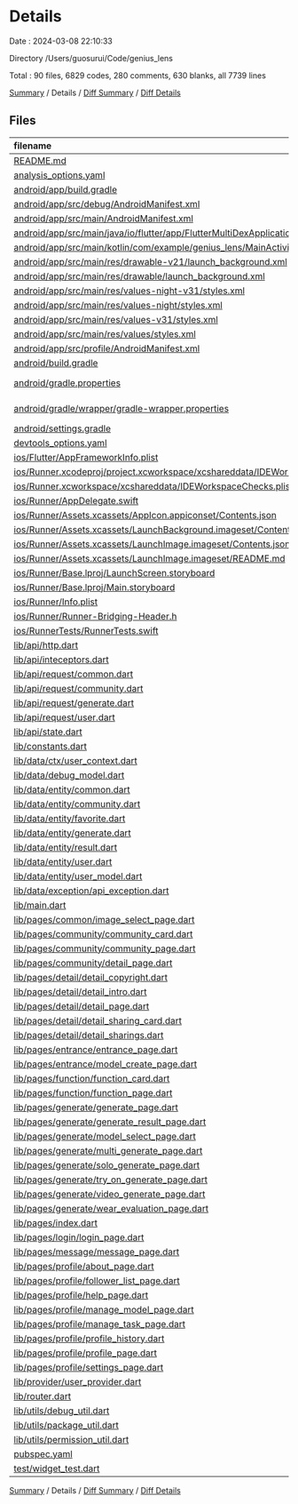 # Details

Date : 2024-03-08 22:10:33

Directory /Users/guosurui/Code/genius_lens

Total : 90 files,  6829 codes, 280 comments, 630 blanks, all 7739 lines

[Summary](results.md) / Details / [Diff Summary](diff.md) / [Diff Details](diff-details.md)

## Files
| filename | language | code | comment | blank | total |
| :--- | :--- | ---: | ---: | ---: | ---: |
| [README.md](/README.md) | Markdown | 10 | 0 | 7 | 17 |
| [analysis_options.yaml](/analysis_options.yaml) | YAML | 3 | 22 | 4 | 29 |
| [android/app/build.gradle](/android/app/build.gradle) | Gradle | 51 | 5 | 12 | 68 |
| [android/app/src/debug/AndroidManifest.xml](/android/app/src/debug/AndroidManifest.xml) | XML | 3 | 4 | 1 | 8 |
| [android/app/src/main/AndroidManifest.xml](/android/app/src/main/AndroidManifest.xml) | XML | 20 | 6 | 2 | 28 |
| [android/app/src/main/java/io/flutter/app/FlutterMultiDexApplication.java](/android/app/src/main/java/io/flutter/app/FlutterMultiDexApplication.java) | Java | 13 | 9 | 4 | 26 |
| [android/app/src/main/kotlin/com/example/genius_lens/MainActivity.kt](/android/app/src/main/kotlin/com/example/genius_lens/MainActivity.kt) | Kotlin | 4 | 0 | 3 | 7 |
| [android/app/src/main/res/drawable-v21/launch_background.xml](/android/app/src/main/res/drawable-v21/launch_background.xml) | XML | 9 | 0 | 1 | 10 |
| [android/app/src/main/res/drawable/launch_background.xml](/android/app/src/main/res/drawable/launch_background.xml) | XML | 9 | 0 | 1 | 10 |
| [android/app/src/main/res/values-night-v31/styles.xml](/android/app/src/main/res/values-night-v31/styles.xml) | XML | 12 | 7 | 1 | 20 |
| [android/app/src/main/res/values-night/styles.xml](/android/app/src/main/res/values-night/styles.xml) | XML | 13 | 9 | 1 | 23 |
| [android/app/src/main/res/values-v31/styles.xml](/android/app/src/main/res/values-v31/styles.xml) | XML | 12 | 7 | 1 | 20 |
| [android/app/src/main/res/values/styles.xml](/android/app/src/main/res/values/styles.xml) | XML | 13 | 9 | 1 | 23 |
| [android/app/src/profile/AndroidManifest.xml](/android/app/src/profile/AndroidManifest.xml) | XML | 3 | 4 | 1 | 8 |
| [android/build.gradle](/android/build.gradle) | Gradle | 26 | 0 | 5 | 31 |
| [android/gradle.properties](/android/gradle.properties) | Java Properties | 3 | 0 | 1 | 4 |
| [android/gradle/wrapper/gradle-wrapper.properties](/android/gradle/wrapper/gradle-wrapper.properties) | Java Properties | 5 | 0 | 1 | 6 |
| [android/settings.gradle](/android/settings.gradle) | Gradle | 24 | 0 | 6 | 30 |
| [devtools_options.yaml](/devtools_options.yaml) | YAML | 1 | 0 | 1 | 2 |
| [ios/Flutter/AppFrameworkInfo.plist](/ios/Flutter/AppFrameworkInfo.plist) | XML | 26 | 0 | 1 | 27 |
| [ios/Runner.xcodeproj/project.xcworkspace/xcshareddata/IDEWorkspaceChecks.plist](/ios/Runner.xcodeproj/project.xcworkspace/xcshareddata/IDEWorkspaceChecks.plist) | XML | 8 | 0 | 1 | 9 |
| [ios/Runner.xcworkspace/xcshareddata/IDEWorkspaceChecks.plist](/ios/Runner.xcworkspace/xcshareddata/IDEWorkspaceChecks.plist) | XML | 8 | 0 | 1 | 9 |
| [ios/Runner/AppDelegate.swift](/ios/Runner/AppDelegate.swift) | Swift | 12 | 0 | 2 | 14 |
| [ios/Runner/Assets.xcassets/AppIcon.appiconset/Contents.json](/ios/Runner/Assets.xcassets/AppIcon.appiconset/Contents.json) | JSON | 122 | 0 | 0 | 122 |
| [ios/Runner/Assets.xcassets/LaunchBackground.imageset/Contents.json](/ios/Runner/Assets.xcassets/LaunchBackground.imageset/Contents.json) | JSON | 21 | 0 | 1 | 22 |
| [ios/Runner/Assets.xcassets/LaunchImage.imageset/Contents.json](/ios/Runner/Assets.xcassets/LaunchImage.imageset/Contents.json) | JSON | 23 | 0 | 1 | 24 |
| [ios/Runner/Assets.xcassets/LaunchImage.imageset/README.md](/ios/Runner/Assets.xcassets/LaunchImage.imageset/README.md) | Markdown | 3 | 0 | 2 | 5 |
| [ios/Runner/Base.lproj/LaunchScreen.storyboard](/ios/Runner/Base.lproj/LaunchScreen.storyboard) | XML | 43 | 1 | 1 | 45 |
| [ios/Runner/Base.lproj/Main.storyboard](/ios/Runner/Base.lproj/Main.storyboard) | XML | 25 | 1 | 1 | 27 |
| [ios/Runner/Info.plist](/ios/Runner/Info.plist) | XML | 55 | 0 | 1 | 56 |
| [ios/Runner/Runner-Bridging-Header.h](/ios/Runner/Runner-Bridging-Header.h) | C++ | 1 | 0 | 1 | 2 |
| [ios/RunnerTests/RunnerTests.swift](/ios/RunnerTests/RunnerTests.swift) | Swift | 7 | 2 | 4 | 13 |
| [lib/api/http.dart](/lib/api/http.dart) | Dart | 72 | 9 | 10 | 91 |
| [lib/api/inteceptors.dart](/lib/api/inteceptors.dart) | Dart | 57 | 1 | 6 | 64 |
| [lib/api/request/common.dart](/lib/api/request/common.dart) | Dart | 42 | 1 | 6 | 49 |
| [lib/api/request/community.dart](/lib/api/request/community.dart) | Dart | 17 | 0 | 5 | 22 |
| [lib/api/request/generate.dart](/lib/api/request/generate.dart) | Dart | 101 | 0 | 13 | 114 |
| [lib/api/request/user.dart](/lib/api/request/user.dart) | Dart | 28 | 0 | 5 | 33 |
| [lib/api/state.dart](/lib/api/state.dart) | Dart | 37 | 1 | 14 | 52 |
| [lib/constants.dart](/lib/constants.dart) | Dart | 11 | 3 | 5 | 19 |
| [lib/data/ctx/user_context.dart](/lib/data/ctx/user_context.dart) | Dart | 10 | 0 | 3 | 13 |
| [lib/data/debug_model.dart](/lib/data/debug_model.dart) | Dart | 38 | 0 | 3 | 41 |
| [lib/data/entity/common.dart](/lib/data/entity/common.dart) | Dart | 44 | 0 | 12 | 56 |
| [lib/data/entity/community.dart](/lib/data/entity/community.dart) | Dart | 39 | 4 | 8 | 51 |
| [lib/data/entity/favorite.dart](/lib/data/entity/favorite.dart) | Dart | 22 | 0 | 6 | 28 |
| [lib/data/entity/generate.dart](/lib/data/entity/generate.dart) | Dart | 92 | 1 | 28 | 121 |
| [lib/data/entity/result.dart](/lib/data/entity/result.dart) | Dart | 24 | 0 | 5 | 29 |
| [lib/data/entity/user.dart](/lib/data/entity/user.dart) | Dart | 23 | 0 | 7 | 30 |
| [lib/data/entity/user_model.dart](/lib/data/entity/user_model.dart) | Dart | 24 | 2 | 8 | 34 |
| [lib/data/exception/api_exception.dart](/lib/data/exception/api_exception.dart) | Dart | 16 | 2 | 6 | 24 |
| [lib/main.dart](/lib/main.dart) | Dart | 57 | 1 | 10 | 68 |
| [lib/pages/common/image_select_page.dart](/lib/pages/common/image_select_page.dart) | Dart | 12 | 0 | 4 | 16 |
| [lib/pages/community/community_card.dart](/lib/pages/community/community_card.dart) | Dart | 108 | 1 | 4 | 113 |
| [lib/pages/community/community_page.dart](/lib/pages/community/community_page.dart) | Dart | 158 | 4 | 20 | 182 |
| [lib/pages/community/detail_page.dart](/lib/pages/community/detail_page.dart) | Dart | 291 | 9 | 10 | 310 |
| [lib/pages/detail/detail_copyright.dart](/lib/pages/detail/detail_copyright.dart) | Dart | 47 | 1 | 3 | 51 |
| [lib/pages/detail/detail_intro.dart](/lib/pages/detail/detail_intro.dart) | Dart | 86 | 0 | 4 | 90 |
| [lib/pages/detail/detail_page.dart](/lib/pages/detail/detail_page.dart) | Dart | 125 | 1 | 7 | 133 |
| [lib/pages/detail/detail_sharing_card.dart](/lib/pages/detail/detail_sharing_card.dart) | Dart | 88 | 0 | 6 | 94 |
| [lib/pages/detail/detail_sharings.dart](/lib/pages/detail/detail_sharings.dart) | Dart | 12 | 0 | 4 | 16 |
| [lib/pages/entrance/entrance_page.dart](/lib/pages/entrance/entrance_page.dart) | Dart | 439 | 16 | 35 | 490 |
| [lib/pages/entrance/model_create_page.dart](/lib/pages/entrance/model_create_page.dart) | Dart | 473 | 4 | 17 | 494 |
| [lib/pages/function/function_card.dart](/lib/pages/function/function_card.dart) | Dart | 75 | 0 | 8 | 83 |
| [lib/pages/function/function_page.dart](/lib/pages/function/function_page.dart) | Dart | 54 | 0 | 6 | 60 |
| [lib/pages/generate/generate_page.dart](/lib/pages/generate/generate_page.dart) | Dart | 238 | 1 | 21 | 260 |
| [lib/pages/generate/generate_result_page.dart](/lib/pages/generate/generate_result_page.dart) | Dart | 144 | 19 | 6 | 169 |
| [lib/pages/generate/model_select_page.dart](/lib/pages/generate/model_select_page.dart) | Dart | 152 | 0 | 11 | 163 |
| [lib/pages/generate/multi_generate_page.dart](/lib/pages/generate/multi_generate_page.dart) | Dart | 145 | 0 | 11 | 156 |
| [lib/pages/generate/solo_generate_page.dart](/lib/pages/generate/solo_generate_page.dart) | Dart | 239 | 4 | 8 | 251 |
| [lib/pages/generate/try_on_generate_page.dart](/lib/pages/generate/try_on_generate_page.dart) | Dart | 305 | 2 | 11 | 318 |
| [lib/pages/generate/video_generate_page.dart](/lib/pages/generate/video_generate_page.dart) | Dart | 241 | 0 | 11 | 252 |
| [lib/pages/generate/wear_evaluation_page.dart](/lib/pages/generate/wear_evaluation_page.dart) | Dart | 122 | 0 | 6 | 128 |
| [lib/pages/index.dart](/lib/pages/index.dart) | Dart | 119 | 2 | 10 | 131 |
| [lib/pages/login/login_page.dart](/lib/pages/login/login_page.dart) | Dart | 186 | 1 | 9 | 196 |
| [lib/pages/message/message_page.dart](/lib/pages/message/message_page.dart) | Dart | 171 | 2 | 12 | 185 |
| [lib/pages/profile/about_page.dart](/lib/pages/profile/about_page.dart) | Dart | 67 | 0 | 4 | 71 |
| [lib/pages/profile/follower_list_page.dart](/lib/pages/profile/follower_list_page.dart) | Dart | 78 | 0 | 6 | 84 |
| [lib/pages/profile/help_page.dart](/lib/pages/profile/help_page.dart) | Dart | 117 | 0 | 7 | 124 |
| [lib/pages/profile/manage_model_page.dart](/lib/pages/profile/manage_model_page.dart) | Dart | 301 | 2 | 17 | 320 |
| [lib/pages/profile/manage_task_page.dart](/lib/pages/profile/manage_task_page.dart) | Dart | 217 | 0 | 13 | 230 |
| [lib/pages/profile/profile_history.dart](/lib/pages/profile/profile_history.dart) | Dart | 37 | 0 | 5 | 42 |
| [lib/pages/profile/profile_page.dart](/lib/pages/profile/profile_page.dart) | Dart | 270 | 11 | 28 | 309 |
| [lib/pages/profile/settings_page.dart](/lib/pages/profile/settings_page.dart) | Dart | 100 | 0 | 13 | 113 |
| [lib/provider/user_provider.dart](/lib/provider/user_provider.dart) | Dart | 23 | 0 | 8 | 31 |
| [lib/router.dart](/lib/router.dart) | Dart | 124 | 4 | 11 | 139 |
| [lib/utils/debug_util.dart](/lib/utils/debug_util.dart) | Dart | 21 | 0 | 3 | 24 |
| [lib/utils/package_util.dart](/lib/utils/package_util.dart) | Dart | 16 | 2 | 7 | 25 |
| [lib/utils/permission_util.dart](/lib/utils/permission_util.dart) | Dart | 14 | 0 | 2 | 16 |
| [pubspec.yaml](/pubspec.yaml) | YAML | 58 | 73 | 24 | 155 |
| [test/widget_test.dart](/test/widget_test.dart) | Dart | 14 | 10 | 7 | 31 |

[Summary](results.md) / Details / [Diff Summary](diff.md) / [Diff Details](diff-details.md)